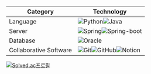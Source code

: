 | Category | Technology |
|----------|------------|
| Language | ![Python]![Java] |
| Server | ![Spring]![Spring-boot] |
| Database | ![Oracle] |
| Collaborative Software | ![Git]![GitHub]![Notion] |

[![Solved.ac프로필](http://mazassumnida.wtf/api/v2/generate_badge?boj=pso5594)](https://solved.ac/pso5594)

[contributors-shield]: https://img.shields.io/github/contributors/noFlowWater/signage_solution.svg?style=for-the-badge
[contributors-url]: https://github.com/noFlowWater/signage_solution/graphs/contributors
[forks-shield]: https://img.shields.io/github/forks/noFlowWater/signage_solution.svg?style=for-the-badge
[forks-url]: https://github.com/noFlowWater/signage_solution/network/members
[stars-shield]: https://img.shields.io/github/stars/noFlowWater/signage_solution.svg?style=for-the-badge
[stars-url]: https://github.com/noFlowWater/signage_solution/stargazers
[issues-shield]: https://img.shields.io/github/issues/noFlowWater/signage_solution.svg?style=for-the-badge
[issues-url]: https://github.com/noFlowWater/signage_solution/issues
[license-shield]: https://img.shields.io/github/license/noFlowWater/signage_solution.svg?style=for-the-badge
[license-url]: https://github.com/noFlowWater/signage_solution/blob/master/LICENSE.txt

[Python]: https://img.shields.io/badge/Python-3776AB?style=for-the-badge&logo=python&logoColor=white
[Spring]: https://img.shields.io/badge/spring-6DB33F?style=for-the-badge&logo=spring&logoColor=white
[Spring-boot]: https://img.shields.io/badge/springboot-6DB33F?style=for-the-badge&logo=springboot&logoColor=white
[Java]: https://img.shields.io/badge/Java-007396?style=for-the-badge&logo=java&logoColor=white
[Oracle]: https://img.shields.io/badge/oracle-F80000?style=for-the-badge&logo=oracle&logoColor=white
[Notion]: https://img.shields.io/badge/Notion-000000.svg?style=for-the-badge&logo=Notion&logoColor=white
[GitHub]: https://img.shields.io/badge/GitHub-181717.svg?style=for-the-badge&logo=GitHub&logoColor=white
[Git]: https://img.shields.io/badge/Git-F05032.svg?style=for-the-badge&logo=Git&logoColor=white
